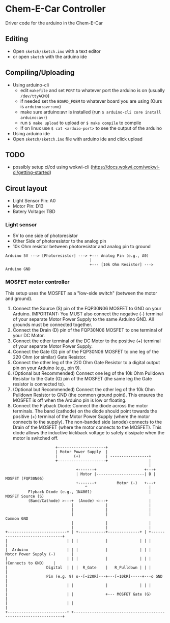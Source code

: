 # Chem-E-Car Controller
Driver code for the arduino in the Chem-E-Car

## Editing
- Open `sketch/sketch.ino` with a text editor
- or open `sketch` with the arduino ide

## Compiling/Uploading
- Using arduino-cli
  - edit `makefile` and set `PORT` to whatever port the arduino is on  (usually `/dev/ttyACM0`)
  - if needed set the `BOARD_FQBM` to whatever board you are using (Ours is `arduino:avr:uno`)
  -  make sure arduino:avr is installed (run `$ arduino-cli core install arduino:avr`)  
  - run `$ make upload` to upload or `$ make compile` to compile
  - If on linux use `$ cat <arduio-port>` to see the output of the arduino
- Using arduino ide
 - Open `sketch/sketch.ino` file with arduino ide and click upload 

## TODO
- possibly setup ci/cd using wokwi-cli (https://docs.wokwi.com/wokwi-ci/getting-started)

## Circut layout

- Light Sensor Pin: A0
- Motor Pin: D13
- Batery Voltage: TBD

### Light sensor

- 5V to one side of photoresistor
- Other Side of photoresistor to the analog pin
- 10k Ohm resistor between photoresistor and analog pin to ground

```
Arduino 5V ---> [Photoresistor] ---> +--- Analog Pin (e.g., A0)
                                     |
                                     +--- [10k Ohm Resistor] ---> Arduino GND
```



### MOSFET motor controller
This setup uses the MOSFET as a "low-side switch" (between the motor and ground).

1. Connect the Source (S) pin of the FQP30N06 MOSFET to GND on your Arduino. IMPORTANT: You MUST also connect the negative (-) terminal of your separate Motor Power Supply to the same Arduino GND. All grounds must be connected together.
2. Connect the Drain (D) pin of the FQP30N06 MOSFET to one terminal of your DC Motor.
3. Connect the other terminal of the DC Motor to the positive (+) terminal of your separate Motor Power Supply.
4. Connect the Gate (G) pin of the FQP30N06 MOSFET to one leg of the 220 Ohm (or similar) Gate Resistor.
5. Connect the other leg of the 220 Ohm Gate Resistor to a digital output pin on your Arduino (e.g., pin 9).
6. (Optional but Recommended) Connect one leg of the 10k Ohm Pulldown Resistor to the Gate (G) pin of the MOSFET (the same leg the Gate resistor is connected to).
7. (Optional but Recommended) Connect the other leg of the 10k Ohm Pulldown Resistor to GND (the common ground point). This ensures the MOSFET is off when the Arduino pin is low or floating.
8. Connect the Flyback Diode: Connect the diode across the motor terminals. The band (cathode) on the diode should point towards the positive (+) terminal of the Motor Power Supply (where the motor connects to the supply). The non-banded side (anode) connects to the Drain of the MOSFET (where the motor connects to the MOSFET). This diode allows the inductive kickback voltage to safely dissipate when the motor is switched off. 


```
                      +---------------------+
                      | Motor Power Supply  |
                      |       (+)           | -----------------+
                      +---------------------+                  |
                                                               |
                               +-------+                     +---+
                               | Motor |---------------------| D | MOSFET (FQP30N06)
                               +-------+         Motor (-)   +---+
                                   ^                           |
          Flyback Diode (e.g., 1N4001)                         | MOSFET Source (S)
          (Band/Cathode) >---+  (Anode) <---+                  |
                             |              |                  |
                             |              |                  |
                             |              |                  | Common GND
                             |              |                  |
                             |              |                  |
+--------------------------+ | +------------+--------------+ | +-------------------------------+
|                          | | |            |              | | |                               |
|  Arduino                 | | |            |              | | |  Motor Power Supply (-)       |
|                          | | |            |              | | |          (Connects to GND)    |
|                 Digital  | | |  R_Gate    |   R_Pulldown | | |                               |
|                 Pin (e.g. 9) o--[~220R]---+---[~10kR]-----+---o GND                          |
|                          | |              |              | | |                               |
|                          | |              +--- MOSFET Gate (G)                               |
|                          | |                                                                 |
+--------------------------+ +-----------------------------------------------------------------+

```

